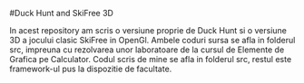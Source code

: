 #Duck Hunt and SkiFree 3D

In acest repository am scris o versiune proprie de Duck Hunt si 
o versiune 3D a jocului clasic SkiFree in OpenGl. Ambele coduri sursa
se afla in folderul src, impreuna cu rezolvarea unor laboratoare de la
cursul de Elemente de Grafica pe Calculator.
Codul scris de mine se afla in folderul src, restul este framework-ul
pus la dispozitie de facultate.
